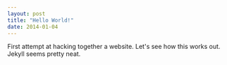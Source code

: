 ```yaml
---
layout: post
title: "Hello World!"
date: 2014-01-04
---
```


First attempt at hacking together a website. Let's see how this works out. Jekyll seems pretty neat.
